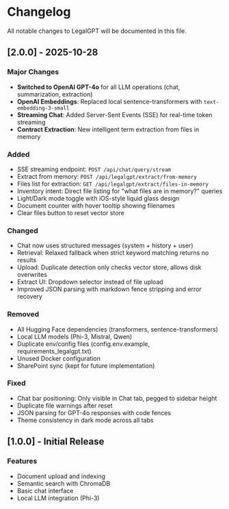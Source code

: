 # Changelog

All notable changes to LegalGPT will be documented in this file.

## [2.0.0] - 2025-10-28

### Major Changes
- **Switched to OpenAI GPT-4o** for all LLM operations (chat, summarization, extraction)
- **OpenAI Embeddings**: Replaced local sentence-transformers with `text-embedding-3-small`
- **Streaming Chat**: Added Server-Sent Events (SSE) for real-time token streaming
- **Contract Extraction**: New intelligent term extraction from files in memory

### Added
- SSE streaming endpoint: `POST /api/chat/query/stream`
- Extract from memory: `POST /api/legalgpt/extract/from-memory`
- Files list for extraction: `GET /api/legalgpt/extract/files-in-memory`
- Inventory intent: Direct file listing for "what files are in memory?" queries
- Light/Dark mode toggle with iOS-style liquid glass design
- Document counter with hover tooltip showing filenames
- Clear files button to reset vector store

### Changed
- Chat now uses structured messages (system + history + user)
- Retrieval: Relaxed fallback when strict keyword matching returns no results
- Upload: Duplicate detection only checks vector store, allows disk overwrites
- Extract UI: Dropdown selector instead of file upload
- Improved JSON parsing with markdown fence stripping and error recovery

### Removed
- All Hugging Face dependencies (transformers, sentence-transformers)
- Local LLM models (Phi-3, Mistral, Qwen)
- Duplicate env/config files (config.env.example, requirements_legalgpt.txt)
- Unused Docker configuration
- SharePoint sync (kept for future implementation)

### Fixed
- Chat bar positioning: Only visible in Chat tab, pegged to sidebar height
- Duplicate file warnings after reset
- JSON parsing for GPT-4o responses with code fences
- Theme consistency in dark mode across all tabs

## [1.0.0] - Initial Release

### Features
- Document upload and indexing
- Semantic search with ChromaDB
- Basic chat interface
- Local LLM integration (Phi-3)
